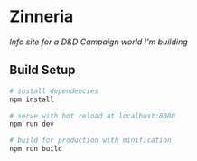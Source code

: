 # Zinneria
<i>Info site for a D&D Campaign world I'm building</i>

## Build Setup

``` bash
# install dependencies
npm install

# serve with hot reload at localhost:8080
npm run dev

# build for production with minification
npm run build
```
